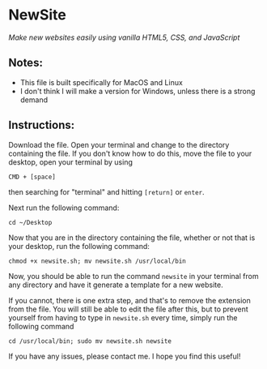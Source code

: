 # NewSite

_Make new websites easily using vanilla HTML5, CSS, and JavaScript_

## Notes:

- This file is built specifically for MacOS and Linux
- I don't think I will make a version for Windows, unless there is a strong
  demand

## Instructions:

Download the file.
Open your terminal and change to the directory containing the file. If you don't
know how to do this, move the file to your desktop, open your terminal by using

`CMD + [space]`

then searching for "terminal" and hitting `[return]` or `enter`.

Next run the following command:

`cd ~/Desktop`

Now that you are in the directory containing the file, whether or not that is
your desktop, run the following command:

`chmod +x newsite.sh; mv newsite.sh /usr/local/bin`

Now, you should be able to run the command `newsite` in your terminal from any
directory and have it generate a template for a new website.

If you cannot, there is one extra step, and that's to remove the extension from the file. You will still be able to edit the file after this, but to prevent yourself from having to type in `newsite.sh` every time, simply run the following command

`cd /usr/local/bin; sudo mv newsite.sh newsite`

If you have any issues, please contact me. I hope you find this useful!
